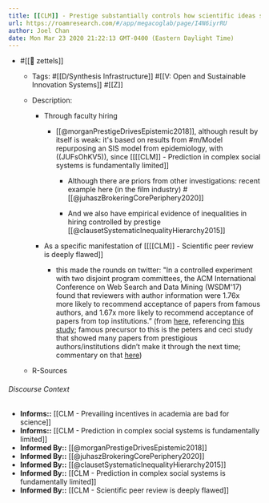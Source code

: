 ```yaml
---
title: [[CLM]] - Prestige substantially controls how scientific ideas spread
url: https://roamresearch.com/#/app/megacoglab/page/I4N6iyrRU
author: Joel Chan
date: Mon Mar 23 2020 21:22:13 GMT-0400 (Eastern Daylight Time)
---
```


- #[[🌲 zettels]]

    - Tags: #[[D/Synthesis Infrastructure]] #[[V: Open and Sustainable Innovation Systems]] #[[Z]]

    - Description:

        - Through faculty hiring

            - [[@morganPrestigeDrivesEpistemic2018]], although result by itself is weak: it's based on results from #m/Model repurposing an SIS model from epidemiology, with ((JUFsOhKV5)), since [[[[CLM]] - Prediction in complex social systems is fundamentally limited]]

                - Although there are priors from other investigations: recent example here (in the film industry) #[[@juhaszBrokeringCorePeriphery2020]]

                - And we also have empirical evidence of inequalities in hiring controlled by prestige [[@clausetSystematicInequalityHierarchy2015]]

        - As a specific manifestation of [[[[CLM]] - Scientific peer review is deeply flawed]]

            - this made the rounds on twitter: "In a controlled experiment with two disjoint program committees, the ACM International Conference on Web Search and Data Mining (WSDM'17) found that reviewers with author information were 1.76x more likely to recommend acceptance of papers from famous authors, and 1.67x more likely to recommend acceptance of papers from top institutions.” (from [here](https://cacm.acm.org/magazines/2018/6/228027-effectiveness-of-anonymization-in-double-blind-review/fulltext#R6), referencing [this study](https://arxiv.org/pdf/1702.00502.pdf); famous precursor to this is the peters and ceci study that showed many papers from prestigious authors/institutions didn’t make it through the next time; commentary on that [here](https://thewinnower.com/discussions/7-_the-_peters-_ceci-_study-_of-_journal-_publications))

    - R-Sources

###### Discourse Context

- **Informs::** [[CLM - Prevailing incentives in academia are bad for science]]
- **Informs::** [[CLM - Prediction in complex social systems is fundamentally limited]]
- **Informed By::** [[@morganPrestigeDrivesEpistemic2018]]
- **Informed By::** [[@juhaszBrokeringCorePeriphery2020]]
- **Informed By::** [[@clausetSystematicInequalityHierarchy2015]]
- **Informed By::** [[CLM - Prediction in complex social systems is fundamentally limited]]
- **Informed By::** [[CLM - Scientific peer review is deeply flawed]]
